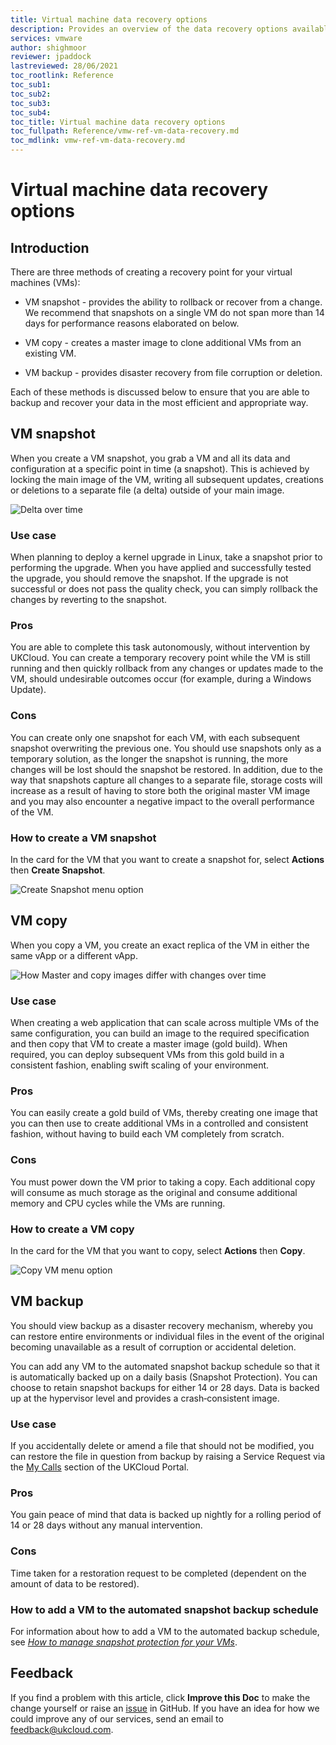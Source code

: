 ```yaml
---
title: Virtual machine data recovery options
description: Provides an overview of the data recovery options available for your VMs
services: vmware
author: shighmoor
reviewer: jpaddock
lastreviewed: 28/06/2021
toc_rootlink: Reference
toc_sub1: 
toc_sub2:
toc_sub3:
toc_sub4:
toc_title: Virtual machine data recovery options
toc_fullpath: Reference/vmw-ref-vm-data-recovery.md
toc_mdlink: vmw-ref-vm-data-recovery.md
---
```


# Virtual machine data recovery options

## Introduction

There are three methods of creating a recovery point for your virtual machines (VMs):

- VM snapshot - provides the ability to rollback or recover from a change. We recommend that snapshots on a single VM do not span more than 14 days for performance reasons elaborated on below.

- VM copy - creates a master image to clone additional VMs from an existing VM.

- VM backup - provides disaster recovery from file corruption or deletion.

Each of these methods is discussed below to ensure that you are able to backup and recover your data in the most efficient and appropriate way.

## VM snapshot

When you create a VM snapshot, you grab a VM and all its data and configuration at a specific point in time (a snapshot). This is achieved by locking the main image of the VM, writing all subsequent updates, creations or deletions to a separate file (a delta) outside of your main image.

![Delta over time](images/snapshot.png)

### Use case

When planning to deploy a kernel upgrade in Linux, take a snapshot prior to performing the upgrade. When you have applied and successfully tested the upgrade, you should remove the snapshot. If the upgrade is not successful or does not pass the quality check, you can simply rollback the changes by reverting to the snapshot.

### Pros

You are able to complete this task autonomously, without intervention by UKCloud. You can create a temporary recovery point while the VM is still running and then quickly rollback from any changes or updates made to the VM, should undesirable outcomes occur (for example, during a Windows Update).

### Cons

You can create only one snapshot for each VM, with each subsequent snapshot overwriting the previous one. You should use snapshots only as a temporary solution, as the longer the snapshot is running, the more changes will be lost should the snapshot be restored. In addition, due to the way that snapshots capture all changes to a separate file, storage costs will increase as a result of having to store both the original master VM image and you may also encounter a negative impact to the overall performance of the VM.

### How to create a VM snapshot

In the card for the VM that you want to create a snapshot for, select **Actions** then **Create Snapshot**.

![Create Snapshot menu option](images/vmw-vcd-mnu-create-snapshot.png)

## VM copy

When you copy a VM, you create an exact replica of the VM in either the same vApp or a different vApp.

![How Master and copy images differ with changes over time](images/copy.png)

### Use case

When creating a web application that can scale across multiple VMs of the same configuration, you can build an image to the required specification and then copy that VM to create a master image (gold build). When required, you can deploy subsequent VMs from this gold build in a consistent fashion, enabling swift scaling of your environment.

### Pros

You can easily create a gold build of VMs, thereby creating one image that you can then use to create additional VMs in a controlled and consistent fashion, without having to build each VM completely from scratch.

### Cons

You must power down the VM prior to taking a copy. Each additional copy will consume as much storage as the original and consume additional memory and CPU cycles while the VMs are running.

### How to create a VM copy

In the card for the VM that you want to copy, select **Actions** then **Copy**.

![Copy VM menu option](images/vmw-vcd-mnu-copy-vm.png)

## VM backup

You should view backup as a disaster recovery mechanism, whereby you can restore entire environments or individual files in the event of the original becoming unavailable as a result of corruption or accidental deletion.

You can add any VM to the automated snapshot backup schedule so that it is automatically backed up on a daily basis (Snapshot Protection). You can choose to retain snapshot backups for either 14 or 28 days. Data is backed up at the hypervisor level and provides a crash‑consistent image.

### Use case

If you accidentally delete or amend a file that should not be modified, you can restore the file in question from backup by raising a Service Request via the [My Calls](https://portal.skyscapecloud.com/support/ivanti) section of the UKCloud Portal.

### Pros

You gain peace of mind that data is backed up nightly for a rolling period of 14 or 28 days without any manual intervention.

### Cons

Time taken for a restoration request to be completed (dependent on the amount of data to be restored).

### How to add a VM to the automated snapshot backup schedule

For information about how to add a VM to the automated backup schedule, see [*How to manage snapshot protection for your VMs*](vmw-how-manage-snapshot-protection.md).

## Feedback

If you find a problem with this article, click **Improve this Doc** to make the change yourself or raise an [issue](https://github.com/UKCloud/documentation/issues) in GitHub. If you have an idea for how we could improve any of our services, send an email to <feedback@ukcloud.com>.
